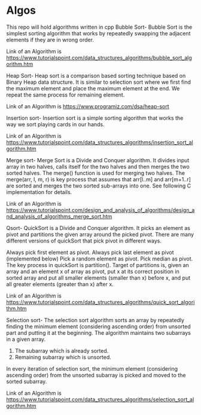 # Algos
This repo will hold algorithms written in cpp
Bubble Sort-
Bubble Sort is the simplest sorting algorithm that works by repeatedly swapping the adjacent elements if they are in wrong order.

Link of an Algorithm is https://www.tutorialspoint.com/data_structures_algorithms/bubble_sort_algorithm.htm

Heap Sort-
Heap sort is a comparison based sorting technique based on Binary Heap data structure. It is similar to selection sort where we first find the maximum element and place the maximum element at the end. We repeat the same process for remaining element.

Link of an Algorithm is https://www.programiz.com/dsa/heap-sort

Insertion sort-
Insertion sort is a simple sorting algorithm that works the way we sort playing cards in our hands.

Link of an Algorithm is https://www.tutorialspoint.com/data_structures_algorithms/insertion_sort_algorithm.htm

Merge sort-
Merge Sort is a Divide and Conquer algorithm. It divides input array in two halves, calls itself for the two halves and then merges the two sorted halves. The merge() function is used for merging two halves. The merge(arr, l, m, r) is key process that assumes that arr[l..m] and arr[m+1..r] are sorted and merges the two sorted sub-arrays into one. See following C implementation for details.


Link of an Algorithm is https://www.tutorialspoint.com/design_and_analysis_of_algorithms/design_and_analysis_of_algorithms_merge_sort.htm

Qsort-
QuickSort is a Divide and Conquer algorithm. It picks an element as pivot and partitions the given array around the picked pivot. There are many different versions of quickSort that pick pivot in different ways.

Always pick first element as pivot.
Always pick last element as pivot (implemented below)
Pick a random element as pivot.
Pick median as pivot.
The key process in quickSort is partition(). Target of partitions is, given an array and an element x of array as pivot, put x at its correct position in sorted array and put all smaller elements (smaller than x) before x, and put all greater elements (greater than x) after x.


Link of an Algorithm is https://www.tutorialspoint.com/data_structures_algorithms/quick_sort_algorithm.htm


Selection sort-
The selection sort algorithm sorts an array by repeatedly finding the minimum element (considering ascending order) from unsorted part and putting it at the beginning. The algorithm maintains two subarrays in a given array.

1) The subarray which is already sorted.
2) Remaining subarray which is unsorted.

In every iteration of selection sort, the minimum element (considering ascending order) from the unsorted subarray is picked and moved to the sorted subarray.

Link of an Algorithm is https://www.tutorialspoint.com/data_structures_algorithms/selection_sort_algorithm.htm
